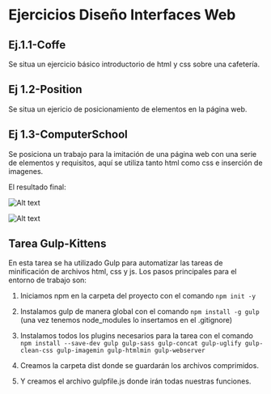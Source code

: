 # Ejercicios Diseño Interfaces Web

## Ej.1.1-Coffe

Se situa un ejercicio básico introductorio de html y css sobre una cafetería.

## Ej 1.2-Position

Se situa un ejericio de posicionamiento de elementos en la página web.

## Ej 1.3-ComputerSchool

Se posiciona un trabajo para la imitación de una página web con una serie de elementos y requisitos,
aquí se utiliza tanto html como css e inserción de imagenes.

El resultado final:

![Alt text](borrador/img/image.png)

![Alt text](borrador/img/image-1.png)

## Tarea Gulp-Kittens

En esta tarea  se ha utilizado Gulp para automatizar las tareas de minificación de archivos html, css y js.
Los pasos principales para el entorno de trabajo son:

1. Iniciamos npm en la carpeta del proyecto con el comando `npm init -y`
   
2. Instalamos gulp de manera global con el comando `npm install -g gulp` (una vez tenemos node_modules lo insertamos en el .gitignore)
   
3. Instalamos todos los plugins necesarios para la tarea con el comando `npm install --save-dev gulp gulp-sass gulp-concat gulp-uglify gulp-clean-css gulp-imagemin gulp-htmlmin gulp-webserver`

4. Creamos la carpeta dist donde se guardarán los archivos comprimidos.
   
5. Y creamos el archivo gulpfile.js donde irán todas nuestras funciones.
   
